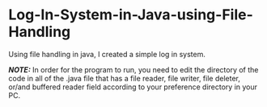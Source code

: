# Log-In-System-in-Java-using-File-Handling
Using file handling in java, I created a simple log in system. 

***NOTE:***
In order for the program to run, you need to edit the directory of the code in all of the .java file that has a file reader, file writer, file deleter, or/and buffered reader field according to your preference directory in your PC.
